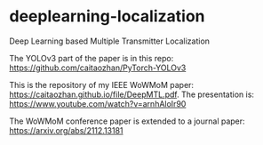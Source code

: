 # deeplearning-localization
Deep Learning based Multiple Transmitter Localization

The YOLOv3 part of the paper is in this repo: https://github.com/caitaozhan/PyTorch-YOLOv3

This is the repository of my IEEE WoWMoM paper: https://caitaozhan.github.io/file/DeepMTL.pdf. The presentation is: https://www.youtube.com/watch?v=arnhAloIr90

The WoWMoM conference paper is extended to a journal paper: https://arxiv.org/abs/2112.13181

